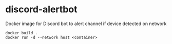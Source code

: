 # discord-alertbot
Docker image for Discord bot to alert channel if device detected on network

```
docker build .
docker run -d --network host <container>
```
